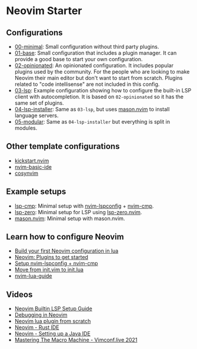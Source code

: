 # Neovim Starter

## Configurations

* [00-minimal](https://github.com/VonHeikemen/nvim-starter/tree/00-minimal): Small configuration without third party plugins.
* [01-base](https://github.com/VonHeikemen/nvim-starter/tree/01-base): Small configuration that includes a plugin manager. It can provide a good base to start your own configuration.
* [02-opinionated](https://github.com/VonHeikemen/nvim-starter/tree/02-opinionated): An opinionated configuration. It includes popular plugins used by the community. For the people who are looking to make Neovim their main editor but don't want to start from scratch. Plugins related to "code intellisense" are not included in this config.
* [03-lsp](https://github.com/VonHeikemen/nvim-starter/tree/03-lsp): Example configuration showing how to configure the built-in LSP client with autocompletion. It is based on `02-opinionated` so it has the same set of plugins.
* [04-lsp-installer](https://github.com/VonHeikemen/nvim-starter/tree/04-lsp-installer): Same as `03-lsp`, but uses [mason.nvim](https://github.com/williamboman/mason.nvim) to install language servers.
* [05-modular](https://github.com/VonHeikemen/nvim-starter/tree/05-modular): Same as `04-lsp-installer` but everything is split in modules.

## Other template configurations

* [kickstart.nvim](https://github.com/nvim-lua/kickstart.nvim)
* [nvim-basic-ide](https://github.com/LunarVim/nvim-basic-ide)
* [cosynvim](https://github.com/glepnir/cosynvim)

## Example setups
* [lsp-cmp](https://github.com/VonHeikemen/nvim-starter/tree/xx-lsp-cmp): Minimal setup with [nvim-lspconfig](https://github.com/neovim/nvim-lspconfig) + [nvim-cmp](https://github.com/hrsh7th/nvim-cmp).
* [lsp-zero](https://github.com/VonHeikemen/nvim-starter/tree/xx-lsp-zero): Minimal setup for LSP using [lsp-zero.nvim](https://github.com/VonHeikemen/lsp-zero.nvim).
* [mason.nvim](https://github.com/VonHeikemen/nvim-starter/tree/xx-mason): Minimal setup with mason.nvim.

## Learn how to configure Neovim

* [Build your first Neovim configuration in lua](https://vonheikemen.github.io/devlog/tools/build-your-first-lua-config-for-neovim/)
* [Neovim: Plugins to get started](https://vonheikemen.github.io/devlog/tools/neovim-plugins-to-get-started/)
* [Setup nvim-lspconfig + nvim-cmp](https://vonheikemen.github.io/devlog/tools/setup-nvim-lspconfig-plus-nvim-cmp/)
* [Move from init.vim to init.lua](https://vonheikemen.github.io/devlog/tools/configuring-neovim-using-lua/)
* [nvim-lua-guide](https://github.com/nanotee/nvim-lua-guide)

## Videos

* [Neovim Builtin LSP Setup Guide](https://www.youtube.com/watch?v=puWgHa7k3SY) 
* [Debugging in Neovim](https://www.youtube.com/watch?v=0moS8UHupGc)
* [Neovim lua plugin from scratch](https://www.youtube.com/watch?v=n4Lp4cV8YR0)
* [Neovim - Rust IDE](https://www.youtube.com/watch?v=gfQ6Ae4lvL0)
* [Neovim - Setting up a Java IDE](https://www.youtube.com/watch?v=0q_MKUynUck)
* [Mastering The Macro Machine - Vimconf.live 2021](https://www.youtube.com/watch?v=ZMA6MghrpWM) 

